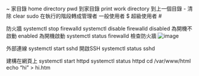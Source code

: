 ~ 家目錄 home directory
pwd 到家目錄 print work directory
到上一個目錄 -
清除 clear
sudo 在執行的階段轉成管理者
一般使用者 $
超級使用者 #

防火牆
systemctl stop firewalld
systemctl disable firewalld
disabled 為開機不啟動
enabled 為開機啟動
systemctl status firewalld 檢查防火牆
![image](https://github.com/a920217/-/assets/99935105/0dcecf3d-0eb7-461a-a838-9090404b117c)




外部連線
systemctl start sshd 開啟SSH
systemctl status sshd


建構在網頁上
systemctl start httpd
systemctl status httpd
cd /var/www/html
echo “hi” > hi.htm

